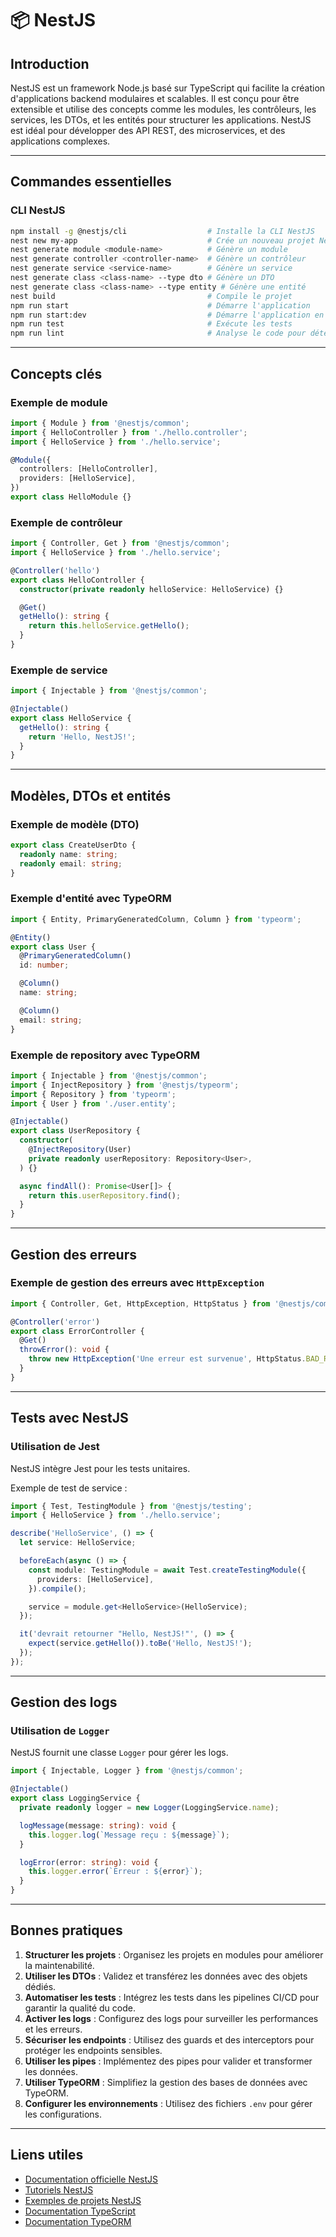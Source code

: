 # 📦 NestJS

## Introduction

NestJS est un framework Node.js basé sur TypeScript qui facilite la création d'applications backend modulaires et scalables. Il est conçu pour être extensible et utilise des concepts comme les modules, les contrôleurs, les services, les DTOs, et les entités pour structurer les applications. NestJS est idéal pour développer des API REST, des microservices, et des applications complexes.

---

## Commandes essentielles

### CLI NestJS

```bash
npm install -g @nestjs/cli                  # Installe la CLI NestJS
nest new my-app                             # Crée un nouveau projet NestJS
nest generate module <module-name>          # Génère un module
nest generate controller <controller-name>  # Génère un contrôleur
nest generate service <service-name>        # Génère un service
nest generate class <class-name> --type dto # Génère un DTO
nest generate class <class-name> --type entity # Génère une entité
nest build                                  # Compile le projet
npm run start                               # Démarre l'application
npm run start:dev                           # Démarre l'application en mode développement
npm run test                                # Exécute les tests
npm run lint                                # Analyse le code pour détecter les erreurs
```

---

## Concepts clés

### Exemple de module

```typescript
import { Module } from '@nestjs/common';
import { HelloController } from './hello.controller';
import { HelloService } from './hello.service';

@Module({
  controllers: [HelloController],
  providers: [HelloService],
})
export class HelloModule {}
```

### Exemple de contrôleur

```typescript
import { Controller, Get } from '@nestjs/common';
import { HelloService } from './hello.service';

@Controller('hello')
export class HelloController {
  constructor(private readonly helloService: HelloService) {}

  @Get()
  getHello(): string {
    return this.helloService.getHello();
  }
}
```

### Exemple de service

```typescript
import { Injectable } from '@nestjs/common';

@Injectable()
export class HelloService {
  getHello(): string {
    return 'Hello, NestJS!';
  }
}
```

---

## Modèles, DTOs et entités

### Exemple de modèle (DTO)

```typescript
export class CreateUserDto {
  readonly name: string;
  readonly email: string;
}
```

### Exemple d'entité avec TypeORM

```typescript
import { Entity, PrimaryGeneratedColumn, Column } from 'typeorm';

@Entity()
export class User {
  @PrimaryGeneratedColumn()
  id: number;

  @Column()
  name: string;

  @Column()
  email: string;
}
```

### Exemple de repository avec TypeORM

```typescript
import { Injectable } from '@nestjs/common';
import { InjectRepository } from '@nestjs/typeorm';
import { Repository } from 'typeorm';
import { User } from './user.entity';

@Injectable()
export class UserRepository {
  constructor(
    @InjectRepository(User)
    private readonly userRepository: Repository<User>,
  ) {}

  async findAll(): Promise<User[]> {
    return this.userRepository.find();
  }
}
```

---

## Gestion des erreurs

### Exemple de gestion des erreurs avec `HttpException`

```typescript
import { Controller, Get, HttpException, HttpStatus } from '@nestjs/common';

@Controller('error')
export class ErrorController {
  @Get()
  throwError(): void {
    throw new HttpException('Une erreur est survenue', HttpStatus.BAD_REQUEST);
  }
}
```

---

## Tests avec NestJS

### Utilisation de Jest

NestJS intègre Jest pour les tests unitaires.

Exemple de test de service :

```typescript
import { Test, TestingModule } from '@nestjs/testing';
import { HelloService } from './hello.service';

describe('HelloService', () => {
  let service: HelloService;

  beforeEach(async () => {
    const module: TestingModule = await Test.createTestingModule({
      providers: [HelloService],
    }).compile();

    service = module.get<HelloService>(HelloService);
  });

  it('devrait retourner "Hello, NestJS!"', () => {
    expect(service.getHello()).toBe('Hello, NestJS!');
  });
});
```

---

## Gestion des logs

### Utilisation de `Logger`

NestJS fournit une classe `Logger` pour gérer les logs.

```typescript
import { Injectable, Logger } from '@nestjs/common';

@Injectable()
export class LoggingService {
  private readonly logger = new Logger(LoggingService.name);

  logMessage(message: string): void {
    this.logger.log(`Message reçu : ${message}`);
  }

  logError(error: string): void {
    this.logger.error(`Erreur : ${error}`);
  }
}
```

---

## Bonnes pratiques

1. **Structurer les projets** : Organisez les projets en modules pour améliorer la maintenabilité.
2. **Utiliser les DTOs** : Validez et transférez les données avec des objets dédiés.
3. **Automatiser les tests** : Intégrez les tests dans les pipelines CI/CD pour garantir la qualité du code.
4. **Activer les logs** : Configurez des logs pour surveiller les performances et les erreurs.
5. **Sécuriser les endpoints** : Utilisez des guards et des interceptors pour protéger les endpoints sensibles.
6. **Utiliser les pipes** : Implémentez des pipes pour valider et transformer les données.
7. **Utiliser TypeORM** : Simplifiez la gestion des bases de données avec TypeORM.
8. **Configurer les environnements** : Utilisez des fichiers `.env` pour gérer les configurations.

---

## Liens utiles

- [Documentation officielle NestJS](https://docs.nestjs.com/)
- [Tutoriels NestJS](https://docs.nestjs.com/first-steps)
- [Exemples de projets NestJS](https://github.com/nestjs/nest/tree/master/sample)
- [Documentation TypeScript](https://www.typescriptlang.org/docs/)
- [Documentation TypeORM](https://typeorm.io/)
